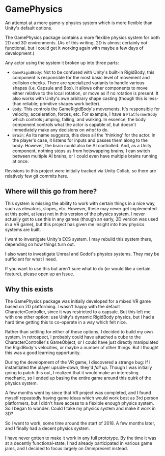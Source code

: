 # GamePhysics
An attempt at a more game-y physics system which is more flexible than Unity's default options.

The GamePhysics package contains a more flexible physics system for both 2D and 3D environments. (As of this writing, 2D is almost certainly not functional, but I could get it working again with maybe a few days of development.)

Any actor using the system it broken up into three parts:

 + `GameRigidBody`: Not to be confused with Unity's built-in RigidBody, this component is responsible for the most basic level of movement and collision checks. There are specialized variants to handle various shapes (i.e. Capsule and Box). It allows other components to move either relative to the local rotation, or move as if no rotation is present. It also works with Unity's own arbitrary shape casting (though this is less-than reliable; primitive shapes work better).
 + `Body`: This controls the GameRigidBody's movements. It's responsible for velocity, acceleration, forces, etc. For example, I have a `PlatformerBody` which controls jumping, falling, and walking. In essence, the body component controls what the actor is capable of, but doesn't immediately make any decisions on *what* to do.
 + `Brain`: As its name suggests, this does all the 'thinking' for the actor. In the player's case, it listens for inputs and passes them along to the body. However, the brain could also be AI controlled. And, as a Unity component, nothing stops us from hotswapping brains; I can switch between multiple AI brains, or I could even have multiple brains running at once.

Revisions to this project were initially tracked via Unity Collab, so there are relatively few git commits here.


## Where will this go from here?

This system is missing the ability to work with certain things in a nice way, such as elevators, slopes, etc. However, these may never get implemented at this point, at least not in this version of the physics system. I never actually got to use this in any games (though an early, 2D version was used in a VR game), but this project has given me insight into how physics systems are built.

I want to investigate Unity's ECS system. I may rebuild this system there, depending on how things turn out.

I also want to investigate Unreal and Godot's physics systems. They may be sufficient for what I need.

If you want to use this but aren't sure what to do (or would like a certain feature), please open up an Issue.


## Why this exists

The GamePhysics package was initially developed for a mixed VR game based on 2D platforming. I wasn't happy with the default CharacterController, since it was restricted to a capsule. But this left me with one other option: use Unity's dynamic RigidBody physics, but I had a hard time getting this to co-operate in a way which felt nice.

Rather than settling for either of these options, I decided to build my own system. In retrospect, I probably could have attached a cube to the CharacterController's GameObject, or I could have just directly manipulated the RigidBody's velocities, or maybe a number of other things. But I thought this was a good learning opportunity.

During the development of the VR game, I discovered a strange bug: If I instantiated the player upside-down, they'd *fall up*. Though I was initially going to patch this out, I realized that it would make an interesting mechanic, so I ended up basing the entire game around this quirk of the physics system.

A few months went by since that VR project was completed, and I found myself repeatedly having game ideas which would work best as 3rd person platformers, but I didn't have access to a flexible enough physics system. So I began to wonder: Could I take my physics system and make it work in 3D?

So I went to work, some time around the start of 2018. A few months later, and I finally had a decent physics system.

I have never gotten to make it work in any full prototype. By the time it was at a decently functional-state, I had already participated in various game jams, and I decided to focus largely on Omnipresent instead. 
